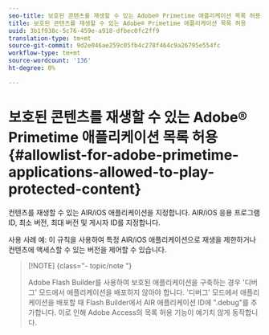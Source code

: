 ```yaml
---
seo-title: 보호된 콘텐츠를 재생할 수 있는 Adobe® Primetime 애플리케이션 목록 허용
title: 보호된 콘텐츠를 재생할 수 있는 Adobe® Primetime 애플리케이션 목록 허용
uuid: 3b1f938c-5c76-459e-a918-dfbec0fc2ff9
translation-type: tm+mt
source-git-commit: 9d2e046ae259c05fb4c278f464c9a26795e554fc
workflow-type: tm+mt
source-wordcount: '136'
ht-degree: 0%

---
```



# 보호된 콘텐츠를 재생할 수 있는 Adobe® Primetime 애플리케이션 목록 허용 {#allowlist-for-adobe-primetime-applications-allowed-to-play-protected-content}

컨텐츠를 재생할 수 있는 AIR/iOS 애플리케이션을 지정합니다. AIR/iOS 응용 프로그램 ID, 최소 버전, 최대 버전 및 게시자 ID를 지정합니다.

사용 사례 예: 이 규칙을 사용하여 특정 AIR/iOS 애플리케이션으로 재생을 제한하거나 컨텐츠에 액세스할 수 있는 버전을 제어할 수 있습니다.

>[!NOTE] {class=&quot;- topic/note &quot;}
>
>Adobe Flash Builder를 사용하여 보호된 애플리케이션을 구축하는 경우 &#39;디버그&#39; 모드에서 애플리케이션을 배포하지 않아야 합니다. &#39;디버그&#39; 모드에서 애플리케이션을 배포할 때 Flash Builder에서 AIR 애플리케이션 ID에 &quot;.debug&quot;를 추가합니다. 이로 인해 Adobe Access의 목록 허용 기능이 예기치 않게 동작합니다.

